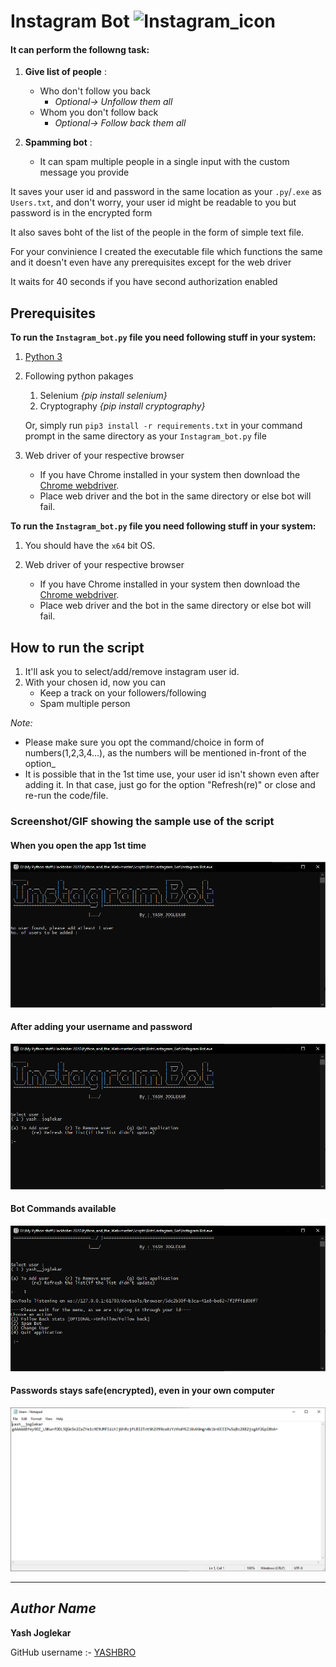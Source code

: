 
# Instagram Bot <img src="https://upload.wikimedia.org/wikipedia/commons/thumb/e/e7/Instagram_logo_2016.svg/1200px-Instagram_logo_2016.svg.png" alt="Instagram_icon" width="45"  height="45">
	
#### It can perform the followng task:

1. **Give list of people** :
	- Who don't follow you back 
		- _Optional-> Unfollow them all_
	- Whom you don't follow back 
		- _Optional-> Follow back them all_

2. **Spamming bot** :
	- It can spam multiple people in a single input with the custom message you provide

It saves your user id and password in the same location as your `.py`/`.exe` as `Users.txt`, and don't worry, your user id might be readable to you but password is in the encrypted form

It also saves boht of the list of the people in the form of simple text file.

For your convinience I created the executable file which functions the same and it doesn't even have any prerequisites except for the web driver

It waits for 40 seconds if you have second authorization enabled

## Prerequisites

**To run the `Instagram_bot.py` file you need following stuff in your system:**

1. [Python 3](https://www.python.org/downloads)

2. Following python pakages
    1. Selenium *{pip install selenium}*
    2. Cryptography *{pip install cryptography}*
    
    Or, simply run `pip3 install -r requirements.txt` in your command prompt in the same directory as your `Instagram_bot.py` file

3. Web driver of your respective browser
    - If you have Chrome installed in your system then download the [Chrome webdriver](https://chromedriver.chromium.org/downloads).
	- Place web driver and the bot in the same directory or else bot will fail.

**To run the `Instagram_bot.py` file you need following stuff in your system:**

1. You should have the `x64` bit OS.

2. Web driver of your respective browser
    - If you have Chrome installed in your system then download the [Chrome webdriver](https://chromedriver.chromium.org/downloads).
	- Place web driver and the bot in the same directory or else bot will fail.

## How to run the script

1. It'll ask you to select/add/remove instagram user id.
2. With your chosen id, now you can 
	- Keep a track on your followers/following
	- Spam multiple person
		
_Note:_
- Please make sure you opt the command/choice in form of numbers(1,2,3,4...), as the numbers will be mentioned in-front of the option_
- It is possible that in the 1st time use, your user id isn't shown even after adding it. In that case, just go for the option "Refresh(re)" or close and re-run the code/file.


### Screenshot/GIF showing the sample use of the script

#### When you open the app 1st time

<img src="MainPage.PNG" alt="MainPage">

#### After adding your username and password

<img src="LoginPage.PNG" alt="LoginPage">

#### Bot Commands available

<img src="MenuPage.png" alt="MenuPage">

#### Passwords stays safe(encrypted), even in your own computer

<img src="Users.png" alt="Users">

---------------------------------------

## *Author Name*

**Yash Joglekar**

GitHub username :- [YASHBRO](https://github.com/YASHBRO)
